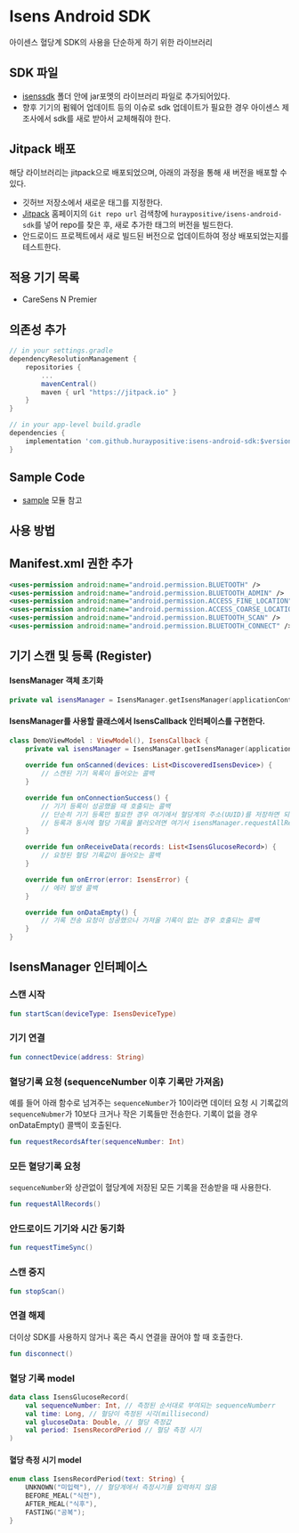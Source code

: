 # Isens Android SDK
아이센스 혈당계 SDK의 사용을 단순하게 하기 위한 라이브러리

## SDK 파일
- [isenssdk](/isensdk/libs) 폴더 안에 jar포멧의 라이브러리 파일로 추가되어있다.
- 향후 기기의 펌웨어 업데이트 등의 이슈로 sdk 업데이트가 필요한 경우 아이센스 제조사에서 sdk를 새로 받아서 교체해줘야 한다.

## Jitpack 배포
해당 라이브러리는 jitpack으로 배포되었으며, 아래의 과정을 통해 새 버전을 배포할 수 있다.
- 깃허브 저장소에서 새로운 태그를 지정한다.
- [Jitpack](https://jitpack.io/) 홈페이지의 `Git repo url` 검색창에 `huraypositive/isens-android-sdk`를 넣어 repo를 찾은 후, 새로 추가한 태그의 버전을 빌드한다.
- 안드로이드 프로젝트에서 새로 빌드된 버전으로 업데이트하여 정상 배포되었는지를 테스트한다.

## 적용 기기 목록
- CareSens N Premier

## 의존성 추가
```gradle
// in your settings.gradle
dependencyResolutionManagement {
    repositories {
        ...
        mavenCentral()
        maven { url "https://jitpack.io" }
    }
}

// in your app-level build.gradle
dependencies {
    implementation 'com.github.huraypositive:isens-android-sdk:$version'
}
```

## Sample Code
- [sample](/sample) 모듈 참고

## 사용 방법

## Manifest.xml 권한 추가
```xml
<uses-permission android:name="android.permission.BLUETOOTH" />
<uses-permission android:name="android.permission.BLUETOOTH_ADMIN" />
<uses-permission android:name="android.permission.ACCESS_FINE_LOCATION" />
<uses-permission android:name="android.permission.ACCESS_COARSE_LOCATION" />
<uses-permission android:name="android.permission.BLUETOOTH_SCAN" />
<uses-permission android:name="android.permission.BLUETOOTH_CONNECT" />
```

## 기기 스캔 및 등록 (Register)
#### IsensManager 객체 초기화
```kotlin
private val isensManager = IsensManager.getIsensManager(applicationContext, isensCallback)
```

#### IsensManager를 사용할 클래스에서 IsensCallback 인터페이스를 구현한다.
```kotlin
class DemoViewModel : ViewModel(), IsensCallback {
    private val isensManager = IsensManager.getIsensManager(applicationContext, isensCallback)
    
    override fun onScanned(devices: List<DiscoveredIsensDevice>) {
        // 스캔된 기기 목록이 들어오는 콜백
    }

    override fun onConnectionSuccess() {
        // 기기 등록이 성공했을 때 호출되는 콜백
        // 단순히 기기 등록만 필요한 경우 여기에서 혈당계의 주소(UUID)를 저장하면 되고, 
        // 등록과 동시에 혈당 기록을 불러오려면 여기서 isensManager.requestAllRecords() 함수를 호출한다.
    }

    override fun onReceiveData(records: List<IsensGlucoseRecord>) {
        // 요청된 혈당 기록값이 들어오는 콜백 
    }

    override fun onError(error: IsensError) {
        // 에러 발생 콜백 
    }

    override fun onDataEmpty() {
        // 기록 전송 요청이 성공했으나 가져올 기록이 없는 경우 호출되는 콜백
    }
}
```

## IsensManager 인터페이스
### 스캔 시작
```kotlin
fun startScan(deviceType: IsensDeviceType)
```

### 기기 연결
```kotlin
fun connectDevice(address: String)
```

### 혈당기록 요청 (sequenceNumber 이후 기록만 가져옴)
예를 들어 아래 함수로 넘겨주는 `sequenceNumber`가 10이라면 데이터 요청 시 기록값의 `sequenceNubmer`가 10보다 크거나 작은 기록들만 전송한다. 기록이 없을 경우 onDataEmpty() 콜백이 호출된다. 
```kotlin
fun requestRecordsAfter(sequenceNumber: Int)
```

### 모든 혈당기록 요청
`sequenceNumber`와 상관없이 혈당계에 저장된 모든 기록을 전송받을 때 사용한다.
```kotlin
fun requestAllRecords()
```

### 안드로이드 기기와 시간 동기화
```kotlin
fun requestTimeSync()
```

### 스캔 중지
```kotlin
fun stopScan()
```

### 연결 해제
더이상 SDK를 사용하지 않거나 혹은 즉시 연결을 끊어야 할 때 호출한다.
```kotlin
fun disconnect()
```

### 혈당 기록 model
```kotlin
data class IsensGlucoseRecord(
    val sequenceNumber: Int, // 측정된 순서대로 부여되는 sequenceNumberr
    val time: Long, // 혈당이 측정된 시각(millisecond)
    val glucoseData: Double, // 혈당 측정값
    val period: IsensRecordPeriod // 혈당 측정 시기
)
```

#### 혈당 측정 시기 model
```kotlin
enum class IsensRecordPeriod(text: String) {
    UNKNOWN("미입력"), // 혈당계에서 측정시기를 입력하지 않음
    BEFORE_MEAL("식전"),
    AFTER_MEAL("식후"),
    FASTING("공복");
}
```